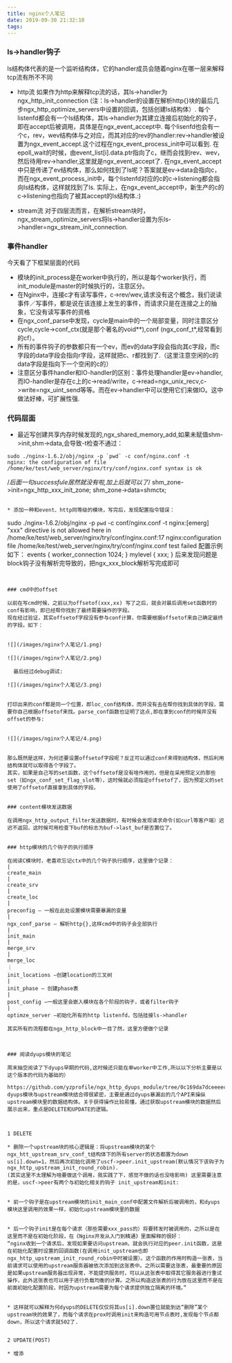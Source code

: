 ```yaml
---
title: nginx个人笔记
date: 2019-09-30 21:32:10
tags:
---
```


### ls->handler钩子

ls结构体代表的是一个监听结构体，它的handler成员会随着nginx在哪一层来解释tcp流有所不不同


* http流
如果作为http来解释tcp流的话，其ls->handler为ngx_http_init_connection
(注：ls->handler的设置在解析http{}块的最后几步ngx_http_optimize_servers中设置的回调，包括创建ls结构体）.
 每个listenfd都会有一个ls结构体，其ls->handler为其建立连接后初始化的钩子，即在accept后被调用，具体是在ngx_event_accept中.
 每个lisenfd也会有一个c，rev，wev结构体与之对应，而其对应的rev的handler:rev->handler被设置为ngx_event_accept.这个过程在ngx_event_process_init中可以看到.
 在epoll_wait的时候，由event_list[i].data.ptr指向了c，继而会找到rev、wev，然后待用rev->handler,这里就是ngx_event_accept了.
 在ngx_event_accept中只是传递了ev结构体，那么如何找到了ls呢？答案就是ev->data会指向c，而在ngx_event_process_init中，每个listenfd对应的c的c->listening都会指向ls结构体，这样就找到了ls.
 实际上，在ngx_event_accept中，新生产的c的c->listening也指向了被其accept的ls结构体.:)

* stream流
对于四层流而言，在解析stream块时，ngx_stream_optimize_servers将ls->handler设置为乐ls->handler=ngx_stream_init_connection.


### 事件handler


今天看了下框架层面的代码


* 模块的init_process是在worker中执行的，所以是每个worker执行，而init_module是master的时候执行的，注意区分。
* 在Nginx中，连接c才有读写事件，c->rev/wev,请求没有这个概念，我们说读事件／写事件，都是说在该连接上发生的事件，而请求只是在连接之上的抽象，它没有读写事件的资格
* 在ngx_conf_parse中发现，cycle是main中的一个局部变量，同时注意区分cycle,cycle->conf_ctx(就是那个著名的void**),conf (ngx_conf_t*,经常看到的cf）。
* 所有的事件钩子的参数都只有一个ev，而ev的data字段会指向其c字段，而c字段的data字段会指向r字段，这样就把c、r都找到了.（这里注意空闲的c的data字段是指向下一个空闲的c的）
* 注意区分事件handler和IO-handler的区别：事件处理handler是ev->handler,而IO-handler是存在c上的c->read/write，c->read=ngx_unix_recv,c->write=ngx_uint_send等等。而在ev->handler中可以使用它们来做IO。这中做法好棒，可扩展性强.


### 代码层面

* 最近写创建共享内存时候发现的,ngx_shared_memory_add,如果未赋值shm->init,shm->data,会导致-t检查不通过：


```
sudo ./nginx-1.6.2/obj/nginx -p `pwd` -c conf/nginx.conf -t
nginx: the configuration of file /home/ke/test/web_server/nginx/try/conf/nginx.conf syntax is ok
``` 
/*后面一句successfule居然就没有啦,加上后就可以了*/
shm_zone->init=ngx_http_xxx_init_zone;
shm_zone->data=shmctx;
```

* 添加一种和event、http同等级的模块，写完后，发现配置指令错误：

```
sudo ./nginx-1.6.2/obj/nginx -p `pwd` -c conf/nginx.conf -t
nginx:[emerg] "xxx" directive is not allowed here in /home/ke/test/web_server/nginx/try/conf/nginx.conf:17
nginx:configuration file /home/ke/test/web_server/nginx/try/conf/nginx.conf test failed
配置示例如下：
events {
        worker_connection 1024;
}
mylevel {
        xxx;
}
后来发现问题是block钩子没有解析完导致的，把ngx_xxx_block解析写完成即可
```


### cmd中的offset

以前在写cmd时候，之前以为offsetof(xxx,xx) 写了之后，就会对最后调用set函数时的conf有影响，即已经帮你找到了最终需要操作的字段。
现在经过验证，其实offsetof字段没有参与conf计算，你需要根据offsetof来自己确定最终的字段。如下：


![](/images/nginx个人笔记/1.png)

![](/images/nginx个人笔记/2.png)

  最后经过debug调试:

![](/images/nginx个人笔记/3.png)


打印出来的conf都是同一个位置，即loc_conf结构体，而并没有去在帮你找到具体的字段，需要你自己根据offsetof来找。parse_conf函数也证明了这点,即在拿到conf的时候并没有offset的参与:


![](/images/nginx个人笔记/4.png)


那么既然是这样，为何还要设置offsetof字段呢？反正可以通过conf来得到结构体，然后利用结构体就可以取得各个字段了。
其实，如果是自己写的set函数，这个offsetof是没有啥作用的，但是在采用预定义的那些set（如ngx_conf_set_flag_slot等），这时候就必须指定offsetof了，因为预定义的set使用了offsetof直接拿到具体的字段。


### content模块发送数据

在调用ngx_http_output_filter发送数据时，有时候会发现请求命令(如curl等客户端）迟迟不返回，这时候可用检查下buf的标志为buf->last_buf是否置位了。


### http模块的几个钩子的执行顺序

在阅读C模块时，老喜欢忘记ctx中的几个钩子执行顺序，这里做个记录：
|
create_main
|
create_srv
|
create_loc
|
preconfig – 一般在此处设置模块需要暴漏的变量
|
ngx_conf_parse – 解析http{},这样cmd中的钩子会全部执行
|
init_main
|
merge_srv
|
merge_loc
｜
init_locations –创建location的三叉树
|
init_phase – 创建phase表
|
post_config –一般这里会嵌入模块在各个阶段的钩子，或者filter钩子
|
optimze_server –初始化所有的http listenfd，包括挂接ls->handler

其实所有的流程都在ngx_http_block中一目了然，这里方便做个记录



### 阅读dyups模块的笔记

周末抽空阅读了下dyups早期的代码,这时候还只能在单worker中工作,所以以下分析主要是以这个版本的代码为基础的）

https://github.com/yzprofile/ngx_http_dyups_module/tree/0c169da7dceeeecf956a84aa25ba1dcd108ec98e
dyups模块与upstream模块结合得很紧密，主要是通过dyups暴漏出的几个API来操纵upstream模块里的数据结构体。关于获得操作比较易懂，通过获取upstream模块的数据然后展示出来，重点是DELETE和UPDATE的逻辑。



1 DELETE

* 删除一个upstream块的核心逻辑是：将upstream模块的某个ngx_htt_upstream_srv_conf_t结构体下的所有server的状态都置为down us[i].down=1，然后再次初始化调用了uscf->peer.init_upstream(默认情况下该钩子为ngx_http_upstream_init_round_robin).
(其实这里不太理解为啥要做这个调用，我实践了下，感觉不做的话也没啥影响) 这里需要注意的是，uscf->peer有两个与初始化相关的钩子 init_upstream和init:


* 前一个钩子是在upstream模块的init_main_conf中配置文件解析后被调用的，和dyups模块这里调用的效果一样，初始化upstream模块里的数据


* 后一个钩子init是在每个请求（那些需要xxx_pass的）将要转发时被调用的，之所以是在这里而不是在初始化阶段，在《Nginx开发从入门到精通》里面解释的很好：
“nginx收到一个请求后，发现如果要访问upstream，就会执行对应的peer.init函数，这是在初始化配置时设置的回调函数(在调用init_upstream也即ngx_http_upstream_init_round_robin中时被设置）。这个函数的作用时构造一张表，当前请求可以使用的upstream服务器被依次添加到这张表中。之所以需要这张表，最重要的原因是如果upstream服务器出现异常，不能提供服务时，可以从这张表中取得其它服务器进行重试操作，此外这张表也可以用于进行负载均衡的计算。之所以构造这张表的行为放在这里而不是在前面初始化配置阶段，时因为upstream需要为每个请求提供独立隔离的环境。”


* 这样就可以解释为何dyups的DELETE仅仅将其us[i].down置位就能到达“删除”某个upstream块的效果了，而每个请求在prox时调用init来构造可用节点表时,发现每个节点都down，所以这个请求就502了.


2 UPDATE(POST)

* 增添

